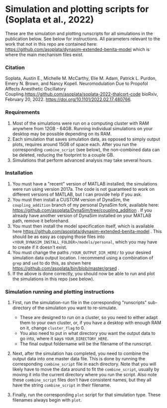 # Simulation and plotting scripts for (Soplata et al., 2022)

These are the simulation and plotting runscripts for all simulations in the
publication below. See below for instructions. All parameters relevant to the work
that not in this repo are contained here:
https://github.com/asoplata/dynasim-extended-benita-model which is where the
main mechanism files exist.

### Citation

Soplata, Austin E., Michelle M. McCarthy, Elie M. Adam, Patrick L. Purdon,
Emery N. Brown, and Nancy Kopell. Neuromodulation Due to Propofol Affects
Anesthetic Oscillatory Coupling.https://github.com/asoplata/soplata-2022-thalcort-code bioRxiv, February 20, 2022.
https://doi.org/10.1101/2022.02.17.480766.

### Requirements

1. Most of the simulations were run on a computing cluster with RAM anywhere
   from 12GB - 64GB. Running individual simulations on your desktop may be
   possible depending on its RAM.
2. Each simulation that saves simulation data, as opposed to simply output
   plots, requires around 15GB of space each. After you run the corresponding
   `combine_script` (see below), the non-combined data can be deleted, reducing
   the footprint to a couple GB.
3. Simulations that perform advanced analysis may take several hours.

### Installation

1. You must have a "recent" version of MATLAB installed; the simulations were
   run using version 2017a. The code is not guaranteed to work on different
   versions of MATLAB, but I can provide help if you ask.
2. You must then install a CUSTOM version of DynaSim, the `coupling_addition`
   branch of my personal DynaSim fork, available here:
   https://github.com/asoplata/DynaSim/tree/coupling_addition . If you already
   have another version of DynaSim installed on your MATLAB path, remove it beforehand.
3. You must then install the model specification itself, which is available here
   https://github.com/asoplata/dynasim-extended-benita-model . This should be as
   easy as copying those files into
   `<YOUR_DYNASIM_INSTALL_FOLDER>/models/personal`, which you may have to create
   if it doesn't exist.
4. You must change the paths `/YOUR_OUTPUT_DIR_HERE/` to your desired simulation
   data output location. I recommend using a combination of `grep` and `sed` to
   do this, as shown here https://github.com/asoplata/bin/blob/master/grsed .
5. If the above is done correctly, you should now be able to run and plot the
   simulations in this repo (see below).

### Simulation running and plotting instructions

1. First, run the simulation-run file in the corresponding "runscripts"
   sub-directory of the simulation you want to re-simulate.
   
    - These are designed to run on a cluster, so you need to either adapt them
      to your own cluster, or, if you have a desktop with enough RAM on it,
      change `cluster_flag` to 0.
    - You also need to put in what directory you want the output data to go
      into, where it says `YOUR_DIRECTORY_HERE`.
    - The final output foldername will be the filename of the runscript.

2. Next, after the simulation has completed, you need to combine the output data
   into one master data file. This is done by running the corresponding
   `combine_script` file in each directory. Note that you will likely have to
   move the data around to fit the `combine_script`, usually by moving it into
   the current directory where you run the script. Also note these
   `combine_script` files don't have consistent names, but they all have the
   string `combine_script` in their filename.
3. Finally, run the corresponding `plot` script for that simulation type. These
   filenames always begin with `plot`.

